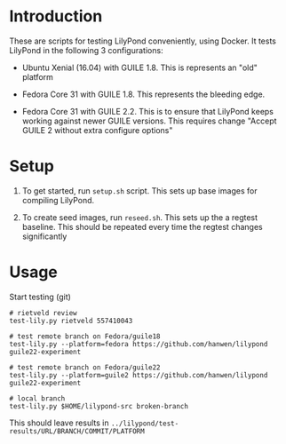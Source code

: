 Introduction
============

These are scripts for testing LilyPond conveniently, using Docker. It
tests LilyPond in the following 3 configurations:

* Ubuntu Xenial (16.04) with GUILE 1.8. This is represents an "old"
  platform

* Fedora Core 31 with GUILE 1.8. This represents the bleeding edge.

* Fedora Core 31 with GUILE 2.2. This is to ensure that LilyPond keeps
  working against newer GUILE versions.  This requires change
  "Accept GUILE 2 without extra configure options"


Setup
=====

1.  To get started, run `setup.sh` script.  This sets up base images
    for compiling LilyPond.

2.  To create seed images, run `reseed.sh`.  This sets up the a
    regtest baseline.  This should be repeated every time the regtest
    changes significantly

Usage
=====

Start testing (git)

```
# rietveld review
test-lily.py rietveld 557410043

# test remote branch on Fedora/guile18
test-lily.py --platform=fedora https://github.com/hanwen/lilypond guile22-experiment

# test remote branch on Fedora/guile22
test-lily.py --platform=guile2 https://github.com/hanwen/lilypond guile22-experiment

# local branch
test-lily.py $HOME/lilypond-src broken-branch
```

This should leave results in `../lilypond/test-results/URL/BRANCH/COMMIT/PLATFORM`
